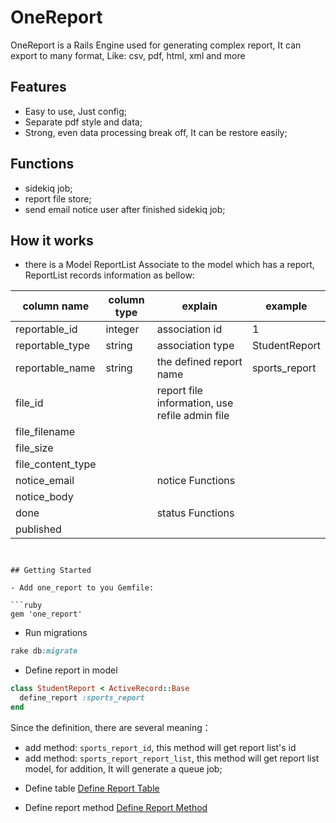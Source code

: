 # OneReport
OneReport is a Rails Engine used for generating complex report, It can export to many format, Like: csv, pdf, html, xml and more

## Features
- Easy to use, Just config;
- Separate pdf style and data;
- Strong, even data processing break off, It can be restore easily;

## Functions
- sidekiq job;
- report file store;
- send email notice user after finished sidekiq job;

## How it works
* there is a Model ReportList Associate to the model which has a report, ReportList records information as bellow:

| column name | column type | explain |example |
|--|--|--|--|
| reportable_id | integer | association id | 1 |
| reportable_type | string | association type | StudentReport |
| reportable_name | string | the defined report name | sports_report |
| file_id || report file information, use refile admin file | |
| file_filename |||
| file_size |||
| file_content_type | ||
| notice_email ||notice Functions |
| notice_body ||
| done | |status Functions |
| published |||
```


## Getting Started

- Add one_report to you Gemfile:

```ruby
gem 'one_report'
```

- Run migrations

```ruby
rake db:migrate
```

- Define report in model

```ruby
class StudentReport < ActiveRecord::Base
  define_report :sports_report
end
```
Since the definition, there are several meaning：


  * add method: `sports_report_id`, this method will get report list's id
  * add method: `sports_report_report_list`, this method will get report list model, for addition, It will generate a queue job;

- Define table
[Define Report Table](doc/define-report-table.md)

- Define report method
[Define Report Method](doc/define-report-method.md)
